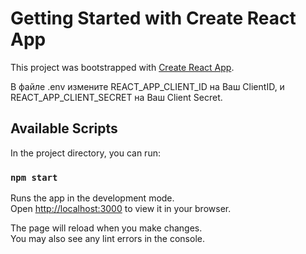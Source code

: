 # Getting Started with Create React App

This project was bootstrapped with [Create React App](https://github.com/facebook/create-react-app).

В файле .env измените REACT_APP_CLIENT_ID на Ваш ClientID, и REACT_APP_CLIENT_SECRET на Ваш Client Secret.

## Available Scripts

In the project directory, you can run:

### `npm start`

Runs the app in the development mode.\
Open [http://localhost:3000](http://localhost:3000) to view it in your browser.

The page will reload when you make changes.\
You may also see any lint errors in the console.
